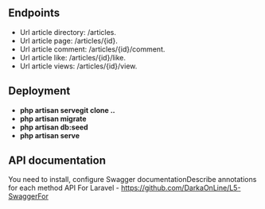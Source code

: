
## Endpoints

- Url article directory: /articles.
- Url article page: /articles/{id}.
- Url article comment: /articles/{id}/comment.
- Url article like: /articles/{id}/like.
-  Url article views: /articles/{id}/view.

## Deployment

- **php artisan servegit clone ..**
- **php artisan migrate**
- **php artisan db:seed**
- **php artisan serve**

## API documentation
You need to install, configure Swagger documentationDescribe annotations for each method API
For Laravel  - https://github.com/DarkaOnLine/L5-SwaggerFor


